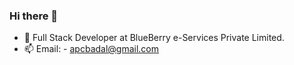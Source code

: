 ### Hi there 👋




- 🌱 Full Stack Developer at BlueBerry e-Services Private Limited.
- 📫 Email: - apcbadal@gmail.com


